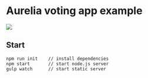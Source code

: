 # Aurelia voting app example

![](http://aurelia.io/images/logo.png)

## Start
```
npm run init    // install dependencies
npm start       // start node.js server
gulp watch      // start static server
```
